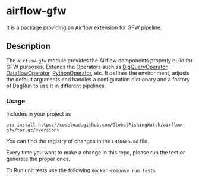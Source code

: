 # airflow-gfw

It is a package providing an [Airflow](https://airflow.apache.org/) extension for GFW pipeline.

## Description

The `airflow-gfw` module provides the Airflow components properly build for GFW purposes.
Extends the Operators such as [BigQueryOperator](https://github.com/apache/airflow/blob/1.10.2/airflow/contrib/operators/bigquery_operator.py), [DataflowOperator](https://github.com/apache/airflow/blob/1.10.2/airflow/contrib/operators/dataflow_operator.py), [PythonOperator](https://airflow.apache.org/howto/operator.html#pythonoperator), etc.
It defines the environment, adjusts the default arguments and handles a configuration dictionary and a factory of DagRun to use it in different pipelines.

### Usage

Includes in your project as
```
pip install https://codeload.github.com/GlobalFishingWatch/airflow-gfw/tar.gz/<version>
```

You can find the registry of changes in the `CHANGES.md` file.

Every time you want to make a change in this repo, please run the test or generate the proper ones.

To Run unit tests use the following
  `docker-compose run tests`
